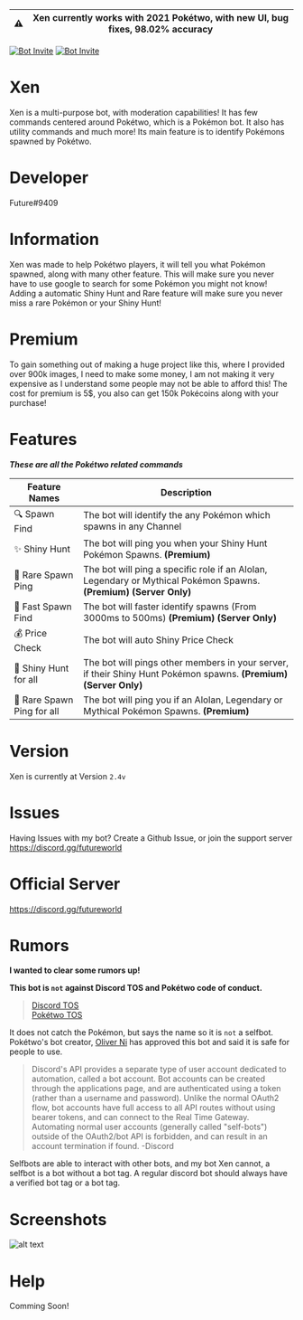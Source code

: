 | ⚠️  |      Xen currently works with 2021 Pokétwo, with new UI, bug fixes, 98.02% accuracy      |
|----------|:-------------:|

[![Bot Invite](https://img.shields.io/badge/Bot%20Invite-Xen-brightgreen.svg?style=flat)](https://discord.com/api/oauth2/authorize?client_id=826935014049972265&permissions=511049&scope=bot%20applications.commands)
[![Bot Invite](https://img.shields.io/badge/Discord-Join%20Here-blue.svg?style=flat)](https://discord.gg/futureworld)

# Xen

Xen is a multi-purpose bot, with moderation capabilities! It has few commands centered around Pokétwo, which is a Pokémon bot. It also has utility commands and much more! Its main feature is to identify Pokémons spawned by Pokétwo.

# Developer
Future#9409

# Information
Xen was made to help Pokétwo players, it will tell you what Pokémon spawned, along with many other feature. This will make sure you never have to use google to search for some Pokémon you might not know! Adding a automatic Shiny Hunt and Rare feature will make sure you never miss a rare Pokémon or your Shiny Hunt!

# Premium
To gain something out of making a huge project like this, where I provided over 900k images, I need to make some money, I am not making it very expensive as I understand some people may not be able to afford this! The cost for premium is 5$, you also can get 150k Pokécoins along with your purchase!

# Features

_**These are all the Pokétwo related commands**_

| Feature Names  | Description |
| ------------- | ------------- |
| 🔍 Spawn Find  | The bot will identify the any Pokémon which spawns in any Channel  |
| ✨ Shiny Hunt  | The bot will ping you when your Shiny Hunt Pokémon Spawns. **(Premium)** |
| 🏓 Rare Spawn Ping | The bot will ping a specific role if an Alolan, Legendary or Mythical Pokémon Spawns. **(Premium)** **(Server Only)** |
| 💨 Fast Spawn Find | The bot will faster identify spawns (From 3000ms to 500ms) **(Premium)** **(Server Only)** |
| 💰 Price Check | The bot will auto Shiny Price Check |
| 👥 Shiny Hunt for all | The bot will pings other members in your server, if their Shiny Hunt Pokémon spawns. **(Premium)** **(Server Only)** |
| 🧍 Rare Spawn Ping for all | The bot will ping you if an Alolan, Legendary or Mythical Pokémon Spawns. **(Premium)** |

# Version
Xen is currently at Version `2.4v`

# Issues
Having Issues with my bot? Create a Github Issue, or join the support server https://discord.gg/futureworld

# Official Server
https://discord.gg/futureworld

# Rumors
**I wanted to clear some rumors up!**

**This bot is `not` against Discord TOS and Pokétwo code of conduct.**
> [Discord TOS](https://discord.com/terms)  
> [Pokétwo TOS](https://poketwo.net/code-of-conduct)

It does not catch the Pokémon, but says the name so it is `not` a selfbot. Pokétwo's bot creator, [Oliver Ni](https://github.com/oliver-ni) has approved this bot and said it is safe for people to use.

> Discord's API provides a separate type of user account dedicated to automation, called a bot account. Bot accounts can be created through the applications page, and are authenticated using a token (rather than a username and password). Unlike the normal OAuth2 flow, bot accounts have full access to all API routes without using bearer tokens, and can connect to the Real Time Gateway. Automating normal user accounts (generally called "self-bots") outside of the OAuth2/bot API is forbidden, and can result in an account termination if found. -Discord

Selfbots are able to interact with other bots, and my bot Xen cannot, a selfbot is a bot without a bot tag. A regular discord bot should always have a verified bot tag or a bot tag.

# Screenshots
![alt text](https://gm1.ggpht.com/jcONwRfqkbcmLagQ0NACs9GbLleNd2kVFYwZ47LT5SxDdQ41mNukTPD3tgoqntiPEOtyR8wLA2vLuBdO-WvHNs1iCHdzLsvi0Yrc1xRzBIpWFu3xRZTM23zCsRH1Uq-9zU3KDOxYRH6kBU9zqQbTSADG5OomIcLZ8XgUMoL8V0S38NM9jlr6x7hQtS2WtWuRQmD8CT0ydVmLECuAR-GpBbP3b3BIsaXXEEctOegtOmIhZg-9xOWfXmTSyucRxgR94TUYak6vtZrBEeK1i-9sesOWmaDWlKBhn9c6qQk6qCBkuo_6YB-8179m7U6_88svr1z5KNQarfJPPieS4Iby3Q_RubG0Lu2KEsjuYpa0bXfTuqAHLXDl2CVpP7dv7chiNUwqBDhKzuRqsT3ou5ZqKHkwlz6E3niz13wthjNAwDAh3E8YLz3iumlgqEpzyQpf-h8Q-63FB1tz6X9H8neNHKYrhN-s-GXfRwJt_aUuxYMsBK9Dixs5CZEYG2XBJ7fgcmv0UWf8XiqFm6I0ZX6AxuwaRb987tgP7d7BugzNI65rnPIHC5KR7AOpFC8so6hWi6oZ7tQ9jmnt5YYfJrGhDOcC3XEtNsIaj4Cw9Xjc01bJc18p0qe6GRK203lFLkseWi5qzAC_52N2aumP-4ugKDS0m0S_4bGv1okoyVNHJ4okeOgO-KkhGN-KZ9619WiLwCgz_YbL2to2nrmkAun7cQQJz7-i8PmNjdsd-N2lzeU30Kk8DzaZT7TDfpxwjzy6ZWw=s0-l75-ft-l75-ft)
# Help
Comming Soon!
